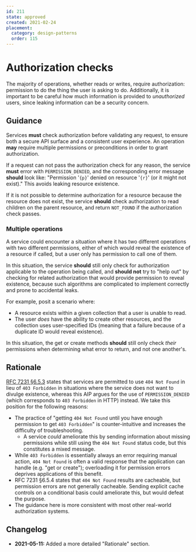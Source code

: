 ```yaml
---
id: 211
state: approved
created: 2021-02-24
placement:
  category: design-patterns
  order: 115
---
```


# Authorization checks

The majority of operations, whether reads or writes, require authorization:
permission to do the thing the user is asking to do. Additionally, it is
important to be careful how much information is provided to _unauthorized_
users, since leaking information can be a security concern.

## Guidance

Services **must** check authorization before validating any request, to ensure
both a secure API surface and a consistent user experience. An operation
**may** require multiple permissions or preconditions in order to grant
authorization.

If a request can not pass the authorization check for any reason, the service
**must** error with `PERMISSION_DENIED`, and the corresponding error message
**should** look like: "Permission '`{p}`' denied on resource '`{r}`' (or it
might not exist)." This avoids leaking resource existence.

If it is not possible to determine authorization for a resource because the
resource does not exist, the service **should** check authorization to read
children on the parent resource, and return `NOT_FOUND` if the authorization
check passes.

### Multiple operations

A service could encounter a situation where it has two different operations
with two different permissions, either of which would reveal the existence of a
resource if called, but a user only has permission to call one of them.

In this situation, the service **should** still only check for authorization
applicable to the operation being called, and **should not** try to "help out"
by checking for related authorization that would provide permission to reveal
existence, because such algorithms are complicated to implement correctly and
prone to accidental leaks.

For example, posit a scenario where:

- A resource exists within a given collection that a user is unable to read.
- The user _does_ have the ability to create other resources, and the
  collection uses user-specified IDs (meaning that a failure because of a
  duplicate ID would reveal existence).

In this situation, the get or create methods **should** still only check
_their_ permissions when determining what error to return, and not one
another's.

## Rationale

[RFC 7231 §6.5.3][] states that services are permitted to use `404 Not Found`
in lieu of `403 Forbidden` in situations where the service does not want to
divulge existence, whereas this AIP argues for the use of `PERMISSION_DENIED`
(which corresponds to `403 Forbidden` in HTTP) instead. We take this position
for the following reasons:

- The practice of "getting `404 Not Found` until you have enough permission to
  get `403 Forbidden`" is counter-intuitive and increases the difficulty of
  troubleshooting.
  - A service _could_ ameliorate this by sending information about missing
    permissions while still using the `404 Not Found` status code, but this
    constitutes a mixed message.
- While `403 Forbidden` is essentially always an error requiring manual action,
  `404 Not Found` is often a valid response that the application can handle
  (e.g. "get or create"); overloading it for permission errors deprives
  applications of this benefit.
- RFC 7231 §6.5.4 states that `404 Not Found` results are cacheable, but
  permission errors are not generally cacheable. Sending explicit cache
  controls on a conditional basis could ameliorate this, but would defeat the
  purpose.
- The guidance here is more consistent with most other real-world authorization
  systems.

[rfc 7231 §6.5.3]: https://tools.ietf.org/html/rfc7231#section-6.5.3

## Changelog

- **2021-05-11:** Added a more detailed "Rationale" section.
